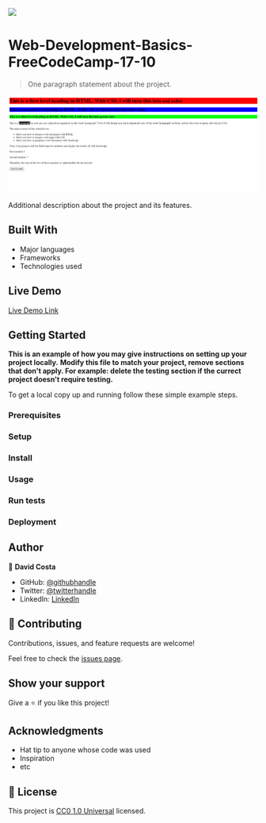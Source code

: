 ![](https://img.shields.io/badge/Uneweb-blue)

# Web-Development-Basics-FreeCodeCamp-17-10

> One paragraph statement about the project.

![screenshot](./app_screenshot.png)

Additional description about the project and its features.

## Built With

- Major languages
- Frameworks
- Technologies used

## Live Demo

[Live Demo Link](https://davidcostacv.github.io/Web-Development-Basics-FreeCodeCamp-17-10/)


## Getting Started

**This is an example of how you may give instructions on setting up your project locally.**
**Modify this file to match your project, remove sections that don't apply. For example: delete the testing section if the currect project doesn't require testing.**


To get a local copy up and running follow these simple example steps.

### Prerequisites

### Setup

### Install

### Usage

### Run tests

### Deployment



## Author

👤 **David Costa**

- GitHub: [@githubhandle](https://github.com/davidcostacv)
- Twitter: [@twitterhandle](https://twitter.com/twitterhandle)
- LinkedIn: [LinkedIn](https://linkedin.com/davidcostacv)

## 🤝 Contributing

Contributions, issues, and feature requests are welcome!

Feel free to check the [issues page](issues/).

## Show your support

Give a ⭐️ if you like this project!

## Acknowledgments

- Hat tip to anyone whose code was used
- Inspiration
- etc

## 📝 License

This project is [CC0 1.0 Universal](LICENSE) licensed.